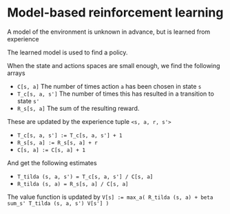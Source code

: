 # Model-based reinforcement learning

A model of the environment is unknown in advance, but is learned from experience

The learned model is used to find a policy.

When the state and actions spaces are small enough, we find the following arrays
- `C[s, a]` The number of times action `a` has been chosen in state `s`
- `T_c[s, a, s']` The number of times this has resulted in a transition to state `s'`
- `R_s[s, a]` The sum of the resulting reward.

These are updated by the experience tuple `<s, a, r, s'>`
- `T_c[s, a, s'] := T_c[s, a, s'] + 1`
- `R_s[s, a] := R_s[s, a] + r`
- `C[s, a] := C[s, a] + 1`

And get the following estimates
- `T_tilda (s, a, s') = T_c[s, a, s'] / C[s, a]`
- `R_tilda (s, a) = R_s[s, a] / C[s, a]`

The value function is updated by `V[s] := max_a( R_tilda (s, a) + beta sum_s' T_tilda (s, a, s') V[s'] )`

